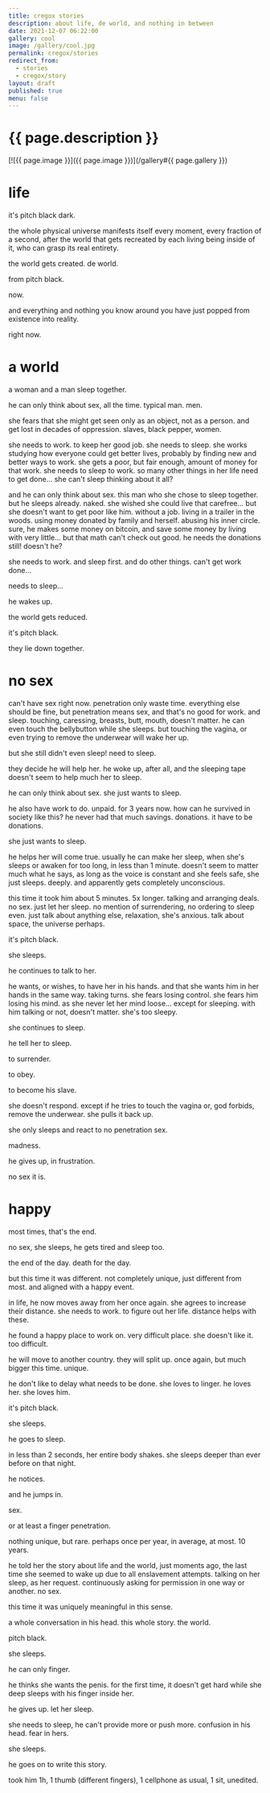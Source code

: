 ```yaml
---
title: cregox stories
description: about life, de world, and nothing in between
date: 2021-12-07 06:22:00
gallery: cool
image: /gallery/cool.jpg
permalink: cregox/stories
redirect_from:
  - stories
  - cregox/story
layout: draft
published: true
menu: false
---
```


# {{ page.description }}

[![{{ page.image }}]({{ page.image }})](/gallery#{{ page.gallery }})

# life

it's pitch black dark.

the whole physical universe manifests itself every moment, every fraction of a second, after the world that gets recreated by each living being inside of it, who can grasp its real entirety.

the world gets created. de world.

from pitch black.

now.

and everything and nothing you know around you have just popped from existence into reality.

right now.

# a world

a woman and a man sleep together.

he can only think about sex, all the time. typical man. men.

she fears that she might get seen only as an object, not as a person. and get lost in decades of oppression. slaves, black pepper, women.

she needs to work. to keep her good job. she needs to sleep. she works studying how everyone could get better lives, probably by finding new and better ways to work. she gets a poor, but fair enough, amount of money for that work. she needs to sleep to work. so many other things in her life need to get done... she can't sleep thinking about it all?

and he can only think about sex. this man who she chose to sleep together. but he sleeps already. naked. she wished she could live that carefree... but she doesn't want to get poor like him. without a job. living in a trailer in the woods. using money donated by family and herself. abusing his inner circle. sure, he makes some money on bitcoin, and save some money by living with very little... but that math can't check out good. he needs the donations still! doesn't he?

she needs to work. and sleep first. and do other things. can't get work done...

needs to sleep...

he wakes up.

the world gets reduced.

it's pitch black.

they lie down together.

# no sex

can't have sex right now. penetration only waste time. everything else should be fine, but penetration means sex, and that's no good for work. and sleep. touching, caressing, breasts, butt, mouth, doesn't matter. he can even touch the bellybutton while she sleeps. but touching the vagina, or even trying to remove the underwear will wake her up.

but she still didn't even sleep! need to sleep.

they decide he will help her. he woke up, after all, and the sleeping tape doesn't seem to help much her to sleep.

he can only think about sex. she just wants to sleep.

he also have work to do. unpaid. for 3 years now. how can he survived in society like this? he never had that much savings. donations. it have to be donations.

she just wants to sleep.

he helps her will come true. usually he can make her sleep, when she's sleeps or awaken for too long, in less than 1 minute. doesn't seem to matter much what he says, as long as the voice is constant and she feels safe, she just sleeps. deeply. and apparently gets completely unconscious.

this time it took him about 5 minutes. 5x longer. talking and arranging deals. no sex. just let her sleep. no mention of surrendering, no ordering to sleep even. just talk about anything else, relaxation, she's anxious. talk about space, the universe perhaps.

it's pitch black.

she sleeps.

he continues to talk to her.

he wants, or wishes, to have her in his hands. and that she wants him in her hands in the same way. taking turns. she fears losing control. she fears him losing his mind. as she never let her mind loose... except for sleeping. with him talking or not, doesn't matter. she's too sleepy.

she continues to sleep.

he tell her to sleep.

to surrender.

to obey.

to become his slave.

she doesn't respond. except if he tries to touch the vagina or, god forbids, remove the underwear. she pulls it back up.

she only sleeps and react to no penetration sex.

madness.

he gives up, in frustration.

no sex it is.

# happy

most times, that's the end.

no sex, she sleeps, he gets tired and sleep too.

the end of the day. death for the day.

but this time it was different. not completely unique, just different from most. and aligned with a happy event.

in life, he now moves away from her once again. she agrees to increase their distance. she needs to work. to figure out her life. distance helps with these.

he found a happy place to work on. very difficult place. she doesn't like it. too difficult.

he will move to another country. they will split up. once again, but much bigger this time. unique.

he don't like to delay what needs to be done. she loves to linger. he loves her. she loves him.

it's pitch black.

she sleeps.

he goes to sleep.

in less than 2 seconds, her entire body shakes. she sleeps deeper than ever before on that night.

he notices.

and he jumps in.

sex.

or at least a finger penetration.

nothing unique, but rare. perhaps once per year, in average, at most. 10 years.

he told her the story about life and the world, just moments ago, the last time she seemed to wake up due to all enslavement attempts. talking on her sleep, as her request. continuously asking for permission in one way or another. no sex.

this time it was uniquely meaningful in this sense.

a whole conversation in his head. this whole story. the world.

pitch black.

she sleeps.

he can only finger.

he thinks she wants the penis. for the first time, it doesn't get hard while she deep sleeps with his finger inside her.

he gives up. let her sleep.

she needs to sleep, he can't provide more or push more. confusion in his head. fear in hers.

she sleeps.

he goes on to write this story.

took him 1h, 1 thumb (different fingers), 1 cellphone as usual, 1 sit, unedited.
